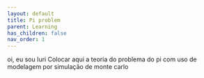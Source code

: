 ```yaml
---
layout: default
title: Pi problem
parent: Learning
has_children: false
nav_order: 1
---
```

oi, eu sou Iuri
Colocar aqui a teoria do problema do pi com uso de modelagem por simulação de monte carlo